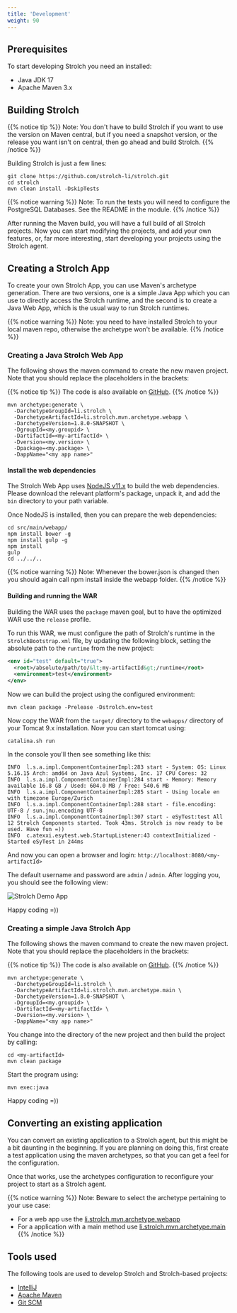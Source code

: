```yaml
---
title: 'Development'
weight: 90
---
```


## Prerequisites
To start developing Strolch you need an installed:
* Java JDK 17
* Apache Maven 3.x

## Building Strolch

{{% notice tip %}} Note: You don't have to build Strolch if you want to use the
version on Maven central, but if you need a snapshot version, or the release you
want isn't on central, then go ahead and build Strolch. {{% /notice %}}

Building Strolch is just a few lines:

```shell
git clone https://github.com/strolch-li/strolch.git
cd strolch
mvn clean install -DskipTests
```

{{% notice warning %}}
Note: To run the tests you will need to configure the PostgreSQL Databases. See
the README in the module.
{{% /notice %}}

After running the Maven build, you will have a full build of all Strolch
projects. Now you can start modifying the projects, and add your own features,
or, far more interesting, start developing your projects using the Strolch
agent.

## Creating a Strolch App

To create your own Strolch App, you can use Maven's archetype generation. There
are two versions, one is a simple Java App which you can use to directly access
the Strolch runtime, and the second is to create a Java Web App, which is the
usual way to run Strolch runtimes.

{{% notice warning %}}
Note: you need to have installed Strolch to your local maven repo, otherwise the
archetype won't be available.
{{% /notice %}}

### Creating a Java Strolch Web App

The following shows the maven command to create the new maven project. Note that you should replace the placeholders in the brackets:

{{% notice tip %}}
The code is also available on [GitHub](https://github.com/strolch-li/strolch/tree/develop/li.strolch.mvn.archetype.webapp).
{{% /notice %}}

```shell
mvn archetype:generate \
  -DarchetypeGroupId=li.strolch \
  -DarchetypeArtifactId=li.strolch.mvn.archetype.webapp \
  -DarchetypeVersion=1.8.0-SNAPSHOT \
  -DgroupId=<my.groupid> \
  -DartifactId=<my-artifactId> \
  -Dversion=<my.version> \
  -Dpackage=<my.package> \
  -DappName="<my app name>"
```

#### Install the web dependencies

The Strolch Web App uses [NodeJS v11.x](https://nodejs.org/download/release/v11.15.0/) to build the web dependencies. Please
download the relevant platform's package, unpack it, and add the `bin` directory
to your path variable.

Once NodeJS is installed, then you can prepare the web dependencies:

```shell
cd src/main/webapp/
npm install bower -g
npm install gulp -g
npm install
gulp
cd ../../..
```

{{% notice warning %}} Note: Whenever the bower.json is changed then you should
again call npm install inside the webapp folder. {{% /notice %}}

#### Building and running the WAR
Building the WAR uses the `package` maven goal, but to have the optimized WAR
use the `release` profile. 

To run this WAR, we must configure the path of Strolch's runtime in the `StrolchBootstrap.xml` file, by updating the following block, 
setting the absolute path to the `runtime` from the new project:
```xml
<env id="test" default="true">
  <root>/absolute/path/to/&lt;my-artifactId&gt;/runtime</root>
  <environment>test</environment>
</env>
```

Now we can build the project using the configured environment:
```shell
mvn clean package -Prelease -Dstrolch.env=test
```

Now copy the WAR from the `target/` directory to the `webapps/` directory of your Tomcat 9.x installation. Now you can start tomcat using:
```shell
catalina.sh run
```

In the console you'll then see something like this:
```log
INFO  l.s.a.impl.ComponentContainerImpl:283 start - System: OS: Linux 5.16.15 Arch: amd64 on Java Azul Systems, Inc. 17 CPU Cores: 32
INFO  l.s.a.impl.ComponentContainerImpl:284 start - Memory: Memory available 16.8 GB / Used: 604.0 MB / Free: 540.6 MB
INFO  l.s.a.impl.ComponentContainerImpl:285 start - Using locale en with timezone Europe/Zurich
INFO  l.s.a.impl.ComponentContainerImpl:288 start - file.encoding: UTF-8 / sun.jnu.encoding UTF-8
INFO  l.s.a.impl.ComponentContainerImpl:307 start - eSyTest:test All 12 Strolch Components started. Took 43ms. Strolch is now ready to be used. Have fun =))
INFO  c.atexxi.esytest.web.StartupListener:43 contextInitialized - Started eSyTest in 244ms
```

And now you can open a browser and login: `http://localhost:8080/<my-artifactId>`

The default username and password are `admin` / `admin`. After logging you, you should see the following view:

![Strolch Demo App](/assets/images/demo-app.png)

Happy coding =))

### Creating a simple Java Strolch App

The following shows the maven command to create the new maven project. Note that
you should replace the placeholders in the brackets:

{{% notice tip %}}
The code is also available on [GitHub](https://github.com/strolch-li/strolch/tree/develop/li.strolch.mvn.archetype.main).
{{% /notice %}}

```shell
mvn archetype:generate \
  -DarchetypeGroupId=li.strolch \
  -DarchetypeArtifactId=li.strolch.mvn.archetype.main \
  -DarchetypeVersion=1.8.0-SNAPSHOT \
  -DgroupId=<my.groupid> \
  -DartifactId=<my-artifactId> \
  -Dversion=<my.version> \
  -DappName="<my app name>"
```

You change into the directory of the new project and then build the project by calling:

```shell
cd <my-artifactId>
mvn clean package
```

Start the program using:

```shell
mvn exec:java
```

Happy coding =))

## Converting an existing application

You can convert an existing application to a Strolch agent, but this might be a
bit daunting in the beginning. If you are planning on doing this, first create a
test application using the maven archetypes, so that you can get a feel for the configuration.

Once that works, use the archetypes configuration to reconfigure your project to start as a Strolch agent.

{{% notice warning %}}
Note: Beware to select the archetype pertaining to your use case:
* For a web app use the [li.strolch.mvn.archetype.webapp](/development/#creating-a-java-strolch-web-app)
* For a application with a main method use [li.strolch.mvn.archetype.main](/development/#creating-a-simple-java-strolch-app)
  {{% /notice %}}

## Tools used

The following tools are used to develop Strolch and Strolch-based projects: 

* [IntelliJ](https://www.jetbrains.com/idea/download/#section=linux)
* [Apache Maven](https://maven.apache.org/)
* [Git SCM](http://git-scm.com/)

